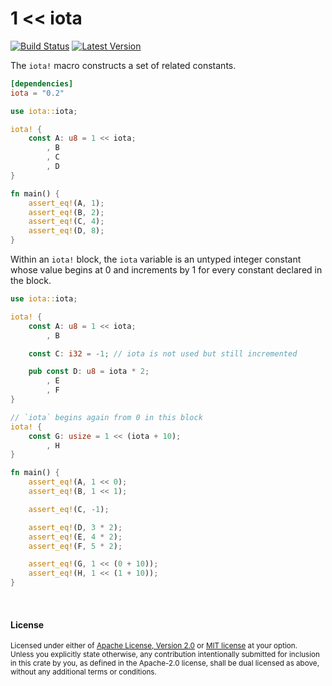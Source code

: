 1 &lt;&lt; iota
===============

[![Build Status](https://api.travis-ci.org/dtolnay/iota.svg?branch=master)](https://travis-ci.org/dtolnay/iota)
[![Latest Version](https://img.shields.io/crates/v/iota.svg)](https://crates.io/crates/iota)

The `iota!` macro constructs a set of related constants.

```toml
[dependencies]
iota = "0.2"
```

```rust
use iota::iota;

iota! {
    const A: u8 = 1 << iota;
        , B
        , C
        , D
}

fn main() {
    assert_eq!(A, 1);
    assert_eq!(B, 2);
    assert_eq!(C, 4);
    assert_eq!(D, 8);
}
```

Within an `iota!` block, the `iota` variable is an untyped integer constant
whose value begins at 0 and increments by 1 for every constant declared in
the block.

```rust
use iota::iota;

iota! {
    const A: u8 = 1 << iota;
        , B

    const C: i32 = -1; // iota is not used but still incremented

    pub const D: u8 = iota * 2;
        , E
        , F
}

// `iota` begins again from 0 in this block
iota! {
    const G: usize = 1 << (iota + 10);
        , H
}

fn main() {
    assert_eq!(A, 1 << 0);
    assert_eq!(B, 1 << 1);

    assert_eq!(C, -1);

    assert_eq!(D, 3 * 2);
    assert_eq!(E, 4 * 2);
    assert_eq!(F, 5 * 2);

    assert_eq!(G, 1 << (0 + 10));
    assert_eq!(H, 1 << (1 + 10));
}
```

<br>

#### License

<sup>
Licensed under either of <a href="LICENSE-APACHE">Apache License, Version
2.0</a> or <a href="LICENSE-MIT">MIT license</a> at your option.
</sup>

<br>

<sub>
Unless you explicitly state otherwise, any contribution intentionally submitted
for inclusion in this crate by you, as defined in the Apache-2.0 license, shall
be dual licensed as above, without any additional terms or conditions.
</sub>
